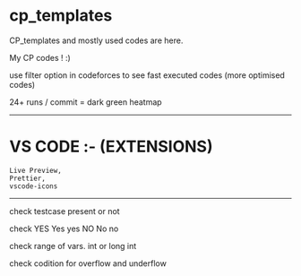 # cp_templates

  CP_templates and mostly used codes are here.
  
  My CP codes ! :)
  
  
  use filter option in codeforces to see fast executed codes (more optimised codes)
  
  
  24+ runs / commit = dark green heatmap



----------------------------------------------------------------------------------------------------------------------------------------------------------------------
# VS CODE :- (EXTENSIONS)
```
Live Preview, 
Prettier,
vscode-icons   
```
----------------------------------------------------------------------------------------------------------------------------------------------------------------------
  
  check   testcase present or not
  
  check   YES Yes yes NO No no
  
  check   range of vars.  int or long int
  
  check   codition for overflow and underflow
